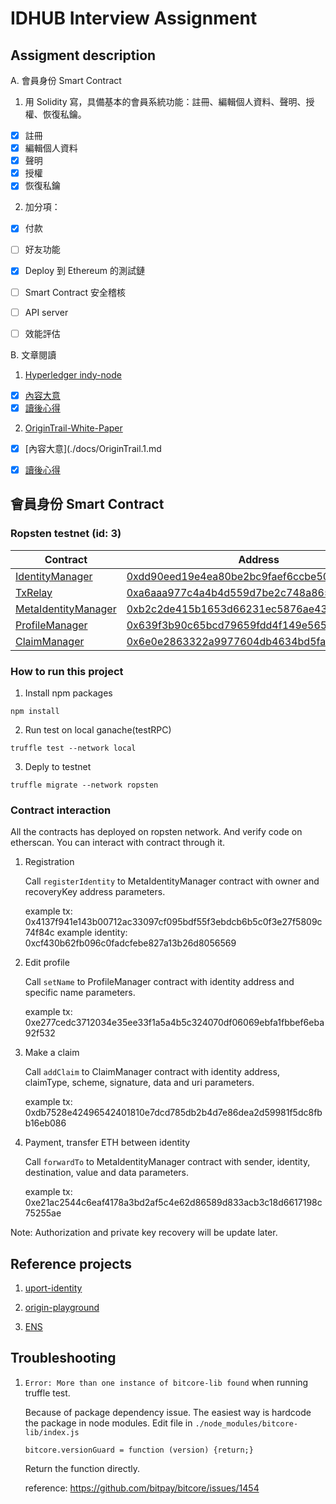 # IDHUB Interview Assignment

## Assigment description
A. 會員身份 Smart Contract
1. 用 Solidity 寫，具備基本的會員系統功能：註冊、編輯個人資料、聲明、授權、恢復私鑰。
  - [x] 註冊
  - [x] 編輯個人資料
  - [x] 聲明
  - [x] 授權
  - [x] 恢復私鑰

2. 加分項：
  - [x] 付款
  - [ ] 好友功能
  - [x] Deploy 到 Ethereum 的測試鏈
  - [ ] Smart Contract 安全稽核
  - [ ] API server
  - [ ] 效能評估


B. 文章閱讀
1. [Hyperledger indy-node](https://github.com/hyperledger/indy-node/blob/stable/getting-started.md)
  * [x] [內容大意](./docs/indy-node.1.md)
  * [x] [讀後心得](./docs/indy-node.2.md)
2. [OriginTrail-White-Paper](https://origintrail.io/storage/documents/OriginTrail-White-Paper.pdf)
  * [x] [內容大意](./docs/OriginTrail.1.md
  * [x] [讀後心得](./docs/OriginTrail.2.md)


## 會員身份 Smart Contract

### Ropsten testnet (id: 3)
|Contract|Address|
| --|--|
|[IdentityManager](./contracts/IdentityManager.sol)|[0xdd90eed19e4ea80be2bc9faef6ccbe501aac876b](https://ropsten.etherscan.io/address/0xdd90eed19e4ea80be2bc9faef6ccbe501aac876b)|
|[TxRelay](./contracts/TxRelay.sol)|[0xa6aaa977c4a4b4d559d7be2c748a865633943224](https://ropsten.etherscan.io/address/0xa6aaa977c4a4b4d559d7be2c748a865633943224)|
|[MetaIdentityManager](./contracts/MetaIdentityManager.sol)|[0xb2c2de415b1653d66231ec5876ae43b7094921bb](https://ropsten.etherscan.io/address/0xb2c2de415b1653d66231ec5876ae43b7094921bb)|
|[ProfileManager](./contracts/ProfileManager.sol)|[0x639f3b90c65bcd79659fdd4f149e565a4d056b75](https://ropsten.etherscan.io/address/0x639f3b90c65bcd79659fdd4f149e565a4d056b75)|
|[ClaimManager](./contracts/ClaimManager.sol)|[0x6e0e2863322a9977604db4634bd5fa10b599405f](https://ropsten.etherscan.io/address/0x6e0e2863322a9977604db4634bd5fa10b599405f)|

### How to run this project

1. Install npm packages
```
npm install
```

2. Run test on local ganache(testRPC)
```
truffle test --network local
```

3. Deply to testnet
```
truffle migrate --network ropsten
```

### Contract interaction
All the contracts has deployed on ropsten network. And verify code on etherscan. You can interact with contract through it. 

1. Registration
    
    Call `registerIdentity` to MetaIdentityManager contract with owner and recoveryKey address parameters. 
    
    example tx: 0x4137f941e143b00712ac33097cf095bdf55f3ebdcb6b5c0f3e27f5809c74f84c
    example identity: 0xcf430b62fb096c0fadcfebe827a13b26d8056569

2. Edit profile
    
    Call `setName` to ProfileManager contract with identity address and specific name parameters.

    example tx: 0xe277cedc3712034e35ee33f1a5a4b5c324070df06069ebfa1fbbef6eba92f532

3. Make a claim

    Call `addClaim` to ClaimManager contract with identity address, claimType, scheme, signature, data and uri parameters.

    example tx: 0xdb7528e42496542401810e7dcd785db2b4d7e86dea2d59981f5dc8fbb16eb086

4. Payment, transfer ETH between identity

    Call `forwardTo` to MetaIdentityManager contract with sender, identity, destination, value and data parameters.

    example tx: 0xe21ac2544c6eaf4178a3bd2af5c4e62d86589d833acb3c18d6617198c75255ae



Note: Authorization and private key recovery will be update later.

## Reference projects

1. [uport-identity](https://github.com/uport-project/uport-identity) 

2. [origin-playground](https://github.com/OriginProtocol/origin-playground)

3. [ENS](https://github.com/ensdomains/ens)

## Troubleshooting

1. `Error: More than one instance of bitcore-lib found` when running truffle test. 

    Because of package dependency issue. The easiest way is hardcode the package in node modules.
    Edit file in `./node_modules/bitcore-lib/index.js`
    ```
    bitcore.versionGuard = function (version) {return;}
    ```
    Return the function directly.

    reference: https://github.com/bitpay/bitcore/issues/1454